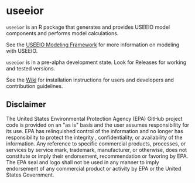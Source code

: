 # useeior

`useeior` is an R package that generates and provides USEEIO model components and performs model calculations.

See the [USEEIO Modeling Framework](https://github.com/USEPA/useeio) for more information on modeling with USEEIO.  

`useeior` is in a pre-alpha development state. Look for Releases for working and tested versions.

See the [Wiki](https://github.com/USEPA/useeior/wiki) for installation instructions for users and developers and contribution guidelines.

## Disclaimer

The United States Environmental Protection Agency (EPA) GitHub project code is provided on an "as is" basis
 and the user assumes responsibility for its use.  EPA has relinquished control of the information and no longer
  has responsibility to protect the integrity , confidentiality, or availability of the information.  Any
   reference to specific commercial products, processes, or services by service mark, trademark, manufacturer,
    or otherwise, does not constitute or imply their endorsement, recommendation or favoring by EPA.  The EPA seal
     and logo shall not be used in any manner to imply endorsement of any commercial product or activity by EPA or
      the United States Government.
